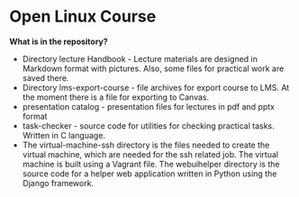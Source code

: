 # Open Linux Course
**What is in the repository?**
- Directory lecture  Handbook - Lecture materials are designed in Markdown format with pictures. Also, some files for practical work are saved there.
- Directory lms-export-course - file archives for export course to LMS. At the moment there is a file for exporting to Canvas.
- presentation catalog - presentation files for lectures in pdf and pptx format
- task-checker - source code for utilities for checking practical tasks. Written in C language.
- The virtual-machine-ssh directory is the files needed to create the virtual machine, which are needed for the ssh related job. The virtual machine is built using a Vagrant file.
   The webuihelper directory is the source code for a helper web application written in Python using the Django framework.
